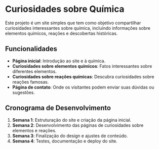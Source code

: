  # Curiosidades sobre Química

Este projeto é um site simples que tem como objetivo compartilhar curiosidades interessantes sobre química, incluindo informações sobre elementos químicos, reações e descobertas históricas.

## Funcionalidades

- **Página inicial**: Introdução ao site e à química.
- **Curiosidades sobre elementos químicos**: Fatos interessantes sobre diferentes elementos.
- **Curiosidades sobre reações químicas**: Descubra curiosidades sobre reações famosas.
- **Página de contato**: Onde os visitantes podem enviar suas dúvidas ou sugestões.

## Cronograma de Desenvolvimento

1. **Semana 1**: Estruturação do site e criação da página inicial.
2. **Semana 2**: Desenvolvimento das páginas de curiosidades sobre elementos e reações.
3. **Semana 3**: Finalização do design e ajustes de conteúdo.
4. **Semana 4**: Testes, documentação e deploy do site.
